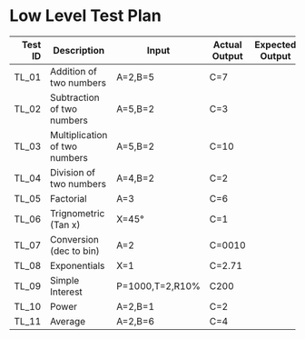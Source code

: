 # Low Level Test Plan
|Test ID   |Description   |Input   |Actual Output   |Expected Output   |
|--:|---|---|---|---|
|TL_01   |Addition of two numbers   |A=2,B=5   |C=7   |   |
|TL_02   |Subtraction of two numbers   |A=5,B=2   |C=3   |   |
|TL_03   |Multiplication of two numbers   |A=5,B=2   |C=10   |   |
|TL_04   |Division of two numbers   |A=4,B=2   |C=2   |   |
|TL_05   |Factorial   |A=3   | C=6  |   |
|TL_06   |Trignometric (Tan x)   | X=45°  |C=1   |   |
|TL_07   |Conversion (dec to bin)   |A=2  |C=0010  |   |
|TL_08   |Exponentials   |X=1    |C=2.71  |   |
|TL_09   |Simple Interest   |P=1000,T=2,R10%   |C200   |   |
|TL_10   |Power   |A=2,B=1   |C=2   |   |
|TL_11   |Average   |A=2,B=6   |C=4   |   |
